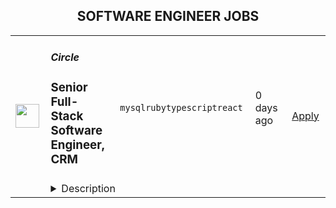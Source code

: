 <div align="center"><h2>SOFTWARE ENGINEER JOBS</h2></div><table><tr>
                <td width="100" height="100" rowspan="2">
                    <img src="https://circle.so/apple-icon.png" width="38px" height="auto">
                </td>
                <td width="300">
                    <h5>Circle</h5>
                    <h3>Senior Full-Stack Software Engineer, CRM</h3>
                </td>
                <td width="300">
                    <code>mysql</code><code>ruby</code><code>typescript</code><code>react</code>
                </td>
                <td width="200">
                <text>0 days ago</text>
                </td>
                <td width="100" rowspan="2">
                <a href="https://www.realworkfromanywhere.com/jobs/senior-full-stack-software-engineer-crm-circle-260" align="right" target="_blank">Apply</a>
                </td>
            </tr>
            <tr>
                <td colspan="3">
                <details><summary>Description</summary>
                &lt;div class=&quot;content-intro&quot;&gt;&lt;h2&gt;About Us&lt;/h2&gt;
&lt;p&gt;Circle is building the world’s leading all-in-one platform for online communities. We make it possible for creators, coaches, educators, and businesses to bring together their audience with engaging discussions, live streams, events, chat, courses, and payments — all in one place, all under their own brand.&lt;/p&gt;
&lt;p&gt;We’re proud to be a fully remote company of around 200 (and growing!) team members from 30+ countries around the world. We seek exceptional individuals around the world, set them up to do the best work of their lives, and in turn, create a meaningful impact in their own lives. We don&#39;t track hours, but we do manage for high expectations very closely. We collaborate across time zones, are highly async, and like to document a lot.&lt;/p&gt;
&lt;p&gt;Twice a year, we bring the whole company together in beautiful places around the world for our company offsites. So far, we’ve hosted offsites in Turkey, Portugal, Mexico, Thailand, Colombia, Italy, Ireland, and more, with still more to come!&lt;/p&gt;
&lt;p&gt;Check out our&amp;nbsp;&lt;a class=&quot;c-link&quot; href=&quot;https://careers.circle.so/&quot; target=&quot;_blank&quot; data-stringify-link=&quot;https://careers.circle.so/&quot; data-sk=&quot;tooltip_parent&quot;&gt;Careers&lt;/a&gt; page for more about working at Circle.&lt;/p&gt;&lt;/div&gt;&lt;h2&gt;About the role&lt;/h2&gt;
&lt;p&gt;We&#39;re looking for a Senior Full-stack engineer to join our CRM/Workflow team as we aim to make Circle the top choice for creator/brand-led communities. You&#39;ll be working on features related to CRM, member sign-up/authentication, workflow automations and helping our members connect with each other.&lt;/p&gt;
&lt;p&gt;In this role, you will partake in all stages of the development lifecycle, from initial task definition to final deployment. As a senior engineer, you&#39;ll break down large epics into actionable tasks, follow through with development and testing, review PRs, push updates to production, and gradually release behind feature flags. Your responsibilities will also include bug-fixing and continuous improvement of the codebase. This role requires a high level of technical proficiency and a strong understanding of software development best practices.&lt;/p&gt;
&lt;h2&gt;What you’ll be doing&lt;/h2&gt;
&lt;ul&gt;
&lt;li&gt;Work autonomously on a product built in Ruby on Rails backend and React front-end.&lt;/li&gt;
&lt;li&gt;Build critical features and improvements for our web app, with a product-first mindset.&lt;/li&gt;
&lt;li&gt;Work closely with Circle&#39;s leaders throughout the feature design process.&lt;/li&gt;
&lt;li&gt;Work closely with our designers to create a world-class user experience.&lt;/li&gt;
&lt;li&gt;Foster a bias for action, prioritizing speed of iteration without compromising on the quality of code or user experience.&lt;/li&gt;
&lt;/ul&gt;
&lt;h2&gt;What you’ll need to be successful&lt;/h2&gt;
&lt;ul&gt;
&lt;li&gt;Strong alignment with our values, &lt;a href=&quot;https://www.notion.so/Circle-Careers-223a15ea312c4922b793593d07add7fe?pvs=21&quot;&gt;find our values on our career page&lt;/a&gt; if you haven’t read up on them yet.&lt;/li&gt;
&lt;li&gt;6+ years experience working as a full-stack engineer on complex web applications.&lt;/li&gt;
&lt;li&gt;Strong proficiency in Ruby on Rails, MySQL/Postgresql, ReactJS, TypeScript, CSS/SCCS, TailwindCSS.
&lt;ul&gt;
&lt;li&gt;Familiarity with both frontend and backend is necessary, but a high degree of proficiency in both is not a requirement. You should be able to individually build most small to medium features end-to-end across the stack, but you can excel in one over the other.&lt;/li&gt;
&lt;/ul&gt;
&lt;/li&gt;
&lt;li&gt;A desire to work in an environment which values speed of iteration and individual autonomy, while also embracing personal accountability and the ability to collaborate effectively as part of a dynamic team.&lt;/li&gt;
&lt;li&gt;Motivation to understand the business, our users, their requirements, and to deliver results.&lt;/li&gt;
&lt;li&gt;Comfortable in a fast-paced environment with a certain level of ambiguity.&lt;/li&gt;
&lt;li&gt;Great communication skills both in writing and verbal/oral (English).&lt;/li&gt;
&lt;li&gt;Adaptable with the ability to change direction quickly if necessary.&lt;/li&gt;
&lt;li&gt;Familiar with agile software development principles.&lt;/li&gt;
&lt;li&gt;Should be able to lead a complex project end to end with judgment and an attention to detail when it comes to architectural, product, design, and process decisions, your judgment should inspire a high level of trust within the team.&lt;/li&gt;
&lt;li&gt;Experience working on a fully distributed remote team.&lt;/li&gt;
&lt;/ul&gt;
&lt;h2&gt;Bonus points&lt;/h2&gt;
&lt;ul&gt;
&lt;li&gt;Experience with Elasticsearch / Sidekiq / Kafka / LLM APIs / Graph Databases / Data Science.&lt;/li&gt;
&lt;li&gt;Previous experience working with community platforms.&lt;/li&gt;
&lt;li&gt;Experience working on CRM, workflow automations solutions, recommendation systems or in the creator space.&lt;/li&gt;
&lt;li&gt;Experience at a fast-growing start-up.&lt;/li&gt;
&lt;li&gt;A track record of picking up new technologies and skills as you ship high-quality code.&lt;/li&gt;
&lt;/ul&gt;
&lt;p&gt;&amp;nbsp;&lt;/p&gt;
&lt;h2&gt;$130,000 - $140,000 USD per year&lt;/h2&gt;
&lt;p&gt;&lt;em&gt;The cash compensation range shown is a starting point. In addition to equity, benefits and perks, your cash compensation is subject to an annual review and increase on a once per year basis.&lt;/em&gt;&lt;/p&gt;
&lt;p&gt;&amp;nbsp;&lt;/p&gt;&lt;div class=&quot;content-conclusion&quot;&gt;&lt;h2&gt;The fun stuff&lt;/h2&gt;
&lt;ul&gt;
&lt;li&gt;Fully remote:&amp;nbsp;work from anywhere in the world!&lt;/li&gt;
&lt;li&gt;Autonomy and trust to do your job:&amp;nbsp;we care about outcomes over everything else.&lt;/li&gt;
&lt;li&gt;Paid time away:&amp;nbsp;all employees are given 35 days of PTO annually. We also offer a paid sabbatical after 5 years.&lt;/li&gt;
&lt;li&gt;Generous U.S. benchmarked compensation&amp;nbsp;and startup equity no matter where you are in the world.*&lt;/li&gt;
&lt;li&gt;Awesome medical coverage&amp;nbsp;with 100% coverage for you and your family, or medical reimbursement options where applicable!*&lt;/li&gt;
&lt;li&gt;Parental leave&amp;nbsp;for parents expanding their family, or just starting one.&lt;/li&gt;
&lt;li&gt;Home office stipend&amp;nbsp;to help you get up and running.&lt;/li&gt;
&lt;li&gt;Learning &amp;amp; development stipend&amp;nbsp;to help you level up your professional skills.&lt;/li&gt;
&lt;li&gt;Annual bonus potential&amp;nbsp;for roles that don&#39;t already receive variable income or commission.&lt;/li&gt;
&lt;li&gt;Company retreats:&amp;nbsp;Twice a year, the Circle team gets together for a fully paid company retreat in incredible places around the world! We’ve had past retreats in Colombia, Portugal, and Mexico, with more planned on the horizon.&lt;/li&gt;
&lt;li&gt;Check out our&amp;nbsp;&lt;a href=&quot;https://careers.circle.so/&quot;&gt;Careers&lt;/a&gt;&amp;nbsp;page for more.&lt;/li&gt;
&lt;/ul&gt;
&lt;p&gt;&lt;span style=&quot;font-size: 10pt;&quot;&gt;*&lt;em&gt;Your role, location and unique circumstance may affect this.&lt;/em&gt;&lt;/span&gt;&lt;/p&gt;
&lt;h3&gt;Diversity, Equity &amp;amp; Inclusion&lt;/h3&gt;
&lt;p&gt;As a fully-remote international company, diversity is baked into our DNA. Here’s how our CEO, Sid Yadav, frames our hiring mission: “let’s find talent in underserved and under-represented corners of the world, set them up to do the best work of their lives, and in turn, change their life.” To achieve this hiring mission, we offer competitive&amp;nbsp;U.S. benchmarked&amp;nbsp;compensation no matter where someone’s located in the world, and we proactively seek candidates who expand representation of backgrounds, cultures and lived experiences in our teams.&lt;/p&gt;
&lt;h3&gt;Equal Employment Opportunity&lt;/h3&gt;
&lt;p&gt;Circle is an equal opportunity employer and as such, we do not discriminate on the basis of race, color, religion, sex, sexual orientation, gender identity, national origin, age, disability, or any other characteristic protected by applicable laws.&amp;nbsp;If you require any accommodations during the recruitment process, please let us know and we will work with you to meet your needs.&lt;/p&gt;
&lt;div class=&quot;&quot;&gt;
&lt;h3 class=&quot;&quot;&gt;How We Use Candidate Data&lt;/h3&gt;
&lt;p&gt;At Circle, we are committed to protecting your personal information. As a job applicant, the personal data you provide to us is collected and processed in accordance with the&amp;nbsp;&lt;strong&gt;General Data Protection Regulation (GDPR)&lt;/strong&gt; in the EU and the &lt;strong&gt;California Consumer Privacy Act (CCPA)&lt;/strong&gt;. This notice outlines the types of personal information we collect, the purpose for collecting it, and your rights.&lt;/p&gt;
&lt;p&gt;&lt;strong&gt;Information We Collect:&lt;/strong&gt; We collect the following categories of personal information from job applicants:&lt;/p&gt;
&lt;ul&gt;
&lt;li&gt;Contact information (such as name, email address, phone number)&lt;/li&gt;
&lt;li&gt;Employment history and qualifications&lt;/li&gt;
&lt;li&gt;Education history&lt;/li&gt;
&lt;li&gt;References and any other information you choose to share with us during the application process&lt;/li&gt;
&lt;/ul&gt;
&lt;p&gt;&lt;strong&gt;Purpose of Collection:&lt;/strong&gt; We collect this information for the following purposes:&lt;/p&gt;
&lt;ul&gt;
&lt;li&gt;To assess your qualifications and suitability for the position&lt;/li&gt;
&lt;li&gt;To communicate with you during the recruitment process&lt;/li&gt;
&lt;li&gt;To comply with legal and regulatory obligations&lt;/li&gt;
&lt;/ul&gt;
&lt;p&gt;&lt;strong&gt;Your Rights Under GDPR and CCPA:&lt;/strong&gt; You have the following rights regarding your personal information:&lt;/p&gt;
&lt;ul&gt;
&lt;li&gt;The right to request access to the personal information we hold about you.&lt;/li&gt;
&lt;li&gt;The right to request the deletion of your personal information, subject to certain legal exceptions.&lt;/li&gt;
&lt;li&gt;The right to opt out of the sale of your personal information (Note: We do not sell personal information).&lt;/li&gt;
&lt;/ul&gt;
&lt;p&gt;For more information about how we handle your personal data or to exercise your rights, please refer to our full &lt;a href=&quot;https://circle.so/privacy&quot; target=&quot;_blank&quot;&gt;Privacy Policy&lt;/a&gt;.&lt;/p&gt;
&lt;p&gt;By submitting your application, you acknowledge that you have read and understood this privacy notice.&lt;/p&gt;
&lt;/div&gt;&lt;/div&gt;
                </details>
                </td>
            </tr></table>